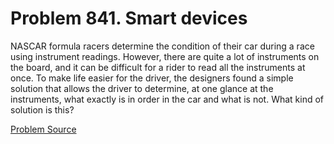 # Problem 841. Smart devices 

NASCAR formula racers determine the condition of their car during a race using instrument readings. However, there are quite a lot of instruments on the board, and it can be difficult for a rider to read all the instruments at once. To make life easier for the driver, the designers found a simple solution that allows the driver to determine, at one glance at the instruments, what exactly is in order in the car and what is not. What kind of solution is this?

[Problem Source](https://www.trizland.ru/tasks/5421/)